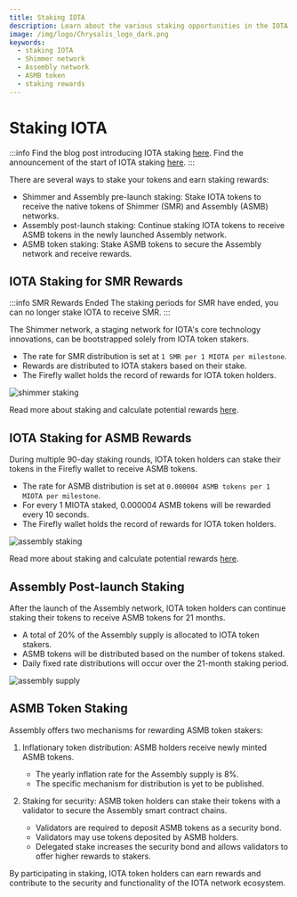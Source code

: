 ```yaml
---
title: Staking IOTA
description: Learn about the various staking opportunities in the IOTA network ecosystem, including Shimmer and Assembly, and how to earn staking rewards.
image: /img/logo/Chrysalis_logo_dark.png
keywords:
  - staking IOTA
  - Shimmer network
  - Assembly network
  - ASMB token
  - staking rewards
---
```


# Staking IOTA

:::info
Find the blog post introducing IOTA staking [here](https://blog.iota.org/introducing-iota-staking/).
Find the announcement of the start of IOTA staking [here](https://blog.iota.org/iota-staking-start/).
:::

There are several ways to stake your tokens and earn staking rewards:

- Shimmer and Assembly pre-launch staking: Stake IOTA tokens to receive the native tokens of Shimmer (SMR) and
  Assembly (ASMB) networks.
- Assembly post-launch staking: Continue staking IOTA tokens to receive ASMB tokens in the newly launched Assembly
  network.
- ASMB token staking: Stake ASMB tokens to secure the Assembly network and receive rewards.

## IOTA Staking for SMR Rewards

:::info SMR Rewards Ended
The staking periods for SMR have ended, you can no longer stake IOTA to receive SMR.
:::

The Shimmer network, a staging network for IOTA's core technology innovations, can be bootstrapped solely from IOTA
token stakers.

- The rate for SMR distribution is set at `1 SMR per 1 MIOTA per milestone`.
- Rewards are distributed to IOTA stakers based on their stake.
- The Firefly wallet holds the record of rewards for IOTA token holders.

![shimmer staking](/img/learn/iota-token/shimmer-staking.png)

Read more about staking and calculate potential rewards [here](https://shimmer.network/claim).

## IOTA Staking for ASMB Rewards

During multiple 90-day staking rounds, IOTA token holders can stake their tokens in the Firefly wallet to receive ASMB
tokens.

- The rate for ASMB distribution is set at `0.000004 ASMB tokens per 1 MIOTA per milestone`.
- For every 1 MIOTA staked, 0.000004 ASMB tokens will be rewarded every 10 seconds.
- The Firefly wallet holds the record of rewards for IOTA token holders.

![assembly staking](/img/learn/iota-token/assembly-staking.png)

Read more about staking and calculate potential rewards [here](https://assembly.sc/stake).

## Assembly Post-launch Staking

After the launch of the Assembly network, IOTA token holders can continue staking their tokens to receive ASMB tokens
for 21 months.

- A total of 20% of the Assembly supply is allocated to IOTA token stakers.
- ASMB tokens will be distributed based on the number of tokens staked.
- Daily fixed rate distributions will occur over the 21-month staking period.

![assembly supply](/img/learn/iota-token/assembly-supply.png)

## ASMB Token Staking

Assembly offers two mechanisms for rewarding ASMB token stakers:

1. Inflationary token distribution: ASMB holders receive newly minted ASMB tokens.

    - The yearly inflation rate for the Assembly supply is 8%.
    - The specific mechanism for distribution is yet to be published.

2. Staking for security: ASMB token holders can stake their tokens with a validator to secure the Assembly smart
   contract chains.
    - Validators are required to deposit ASMB tokens as a security bond.
    - Validators may use tokens deposited by ASMB holders.
    - Delegated stake increases the security bond and allows validators to offer higher rewards to stakers.

By participating in staking, IOTA token holders can earn rewards and contribute to the security and functionality of the
IOTA network ecosystem.
